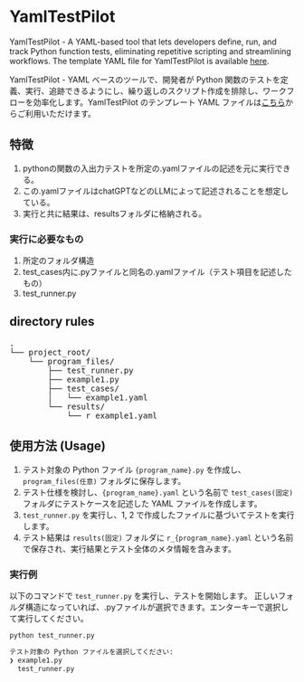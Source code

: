 # YamlTestPilot
YamlTestPilot - A YAML-based tool that lets developers define, run, and track Python function tests, eliminating repetitive scripting and streamlining workflows.
The template YAML file for YamlTestPilot is available [here](https://github.com/Masafuro/YamlTestPilot/blob/main/template.yaml).

YamlTestPilot - YAML ベースのツールで、開発者が Python 関数のテストを定義、実行、追跡できるようにし、繰り返しのスクリプト作成を排除し、ワークフローを効率化します。YamlTestPilot のテンプレート YAML ファイルは[こちら](https://github.com/Masafuro/YamlTestPilot/blob/main/template.yaml)からご利用いただけます。

## 特徴
1. pythonの関数の入出力テストを所定の.yamlファイルの記述を元に実行できる。
2. この.yamlファイルはchatGPTなどのLLMによって記述されることを想定している。
3. 実行と共に結果は、resultsフォルダに格納される。

### 実行に必要なもの
1. 所定のフォルダ構造
2. test_cases内に.pyファイルと同名の.yamlファイル（テスト項目を記述したもの）
3. test_runner.py

## directory rules
<pre>
.
└── project_root/
    └── program_files/
        ├── test_runner.py
        ├── example1.py
        ├── test_cases/
        │   └── example1.yaml
        └── results/
            └── r_example1.yaml
</pre>
## 使用方法 (Usage)

1. テスト対象の Python ファイル `{program_name}.py` を作成し、`program_files(任意)` フォルダに保存します。
2. テスト仕様を検討し、`{program_name}.yaml` という名前で `test_cases(固定)` フォルダにテストケースを記述した YAML ファイルを作成します。
3. `test_runner.py` を実行し、1, 2 で作成したファイルに基づいてテストを実行します。
4. テスト結果は `results(固定)` フォルダに `r_{program_name}.yaml` という名前で保存され、実行結果とテスト全体のメタ情報を含みます。

### 実行例

以下のコマンドで `test_runner.py` を実行し、テストを開始します。
正しいフォルダ構造になっていれば、.pyファイルが選択できます。エンターキーで選択して実行してください。

```bash
python test_runner.py

テスト対象の Python ファイルを選択してください: 
❯ example1.py
  test_runner.py
